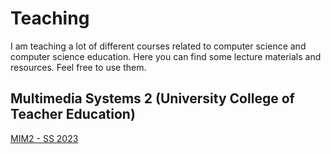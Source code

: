 # Teaching

I am teaching a lot of different courses related to computer science and computer science education. Here you can find some lecture materials and resources. Feel free to use them. 

## Multimedia Systems 2 (University College of Teacher Education)
[MIM2 - SS 2023](MIM2_23.md)
